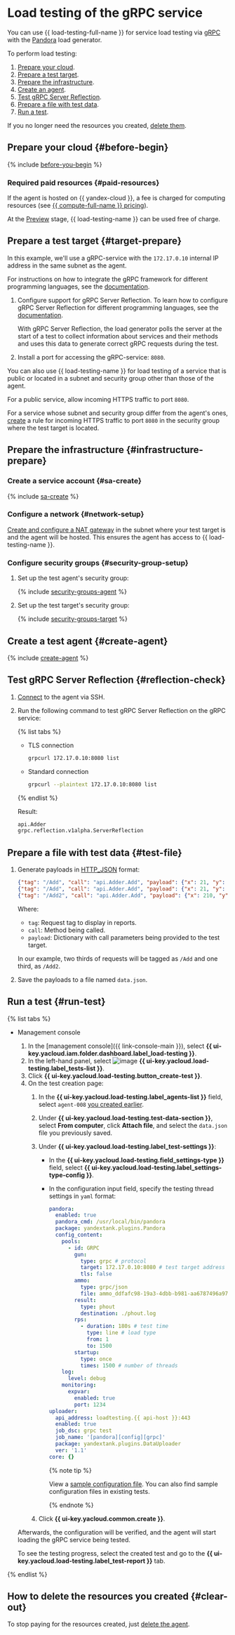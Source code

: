# Load testing of the gRPC service

You can use {{ load-testing-full-name }} for service load testing via [gRPC](https://grpc.io/docs/) with the [Pandora](../load-testing/concepts/load-generator.md#pandora) load generator.

To perform load testing:
1. [Prepare your cloud](#before-begin).
1. [Prepare a test target](#target-prepare).
1. [Prepare the infrastructure](#infrastructure-prepare).
1. [Create an agent](#create-agent).
1. [Test gRPC Server Reflection](#reflection-check).
1. [Prepare a file with test data](#test-file).
1. [Run a test](#run-test).

If you no longer need the resources you created, [delete them](#clear-out).

## Prepare your cloud {#before-begin}

{% include [before-you-begin](./_tutorials_includes/before-you-begin.md) %}


### Required paid resources {#paid-resources}

If the agent is hosted on {{ yandex-cloud }}, a fee is charged for computing resources (see [{{ compute-full-name }} pricing](../compute/pricing.md)).

At the [Preview](../overview/concepts/launch-stages.md) stage, {{ load-testing-name }} can be used free of charge.


## Prepare a test target {#target-prepare}

In this example, we'll use a gRPC-service with the `172.17.0.10` internal IP address in the same subnet as the agent.

For instructions on how to integrate the gRPC framework for different programming languages, see the [documentation](https://grpc.io/docs/languages/).

1. Configure support for gRPC Server Reflection. To learn how to configure gRPC Server Reflection for different programming languages, see the [documentation](https://grpc.github.io/grpc/core/md_doc_server-reflection.html).

   With gRPC Server Reflection, the load generator polls the server at the start of a test to collect information about services and their methods and uses this data to generate correct gRPC requests during the test.
1. Install a port for accessing the gRPC-service: `8080`.

You can also use {{ load-testing-name }} for load testing of a service that is public or located in a subnet and security group other than those of the agent.

For a public service, allow incoming HTTPS traffic to port `8080`.

For a service whose subnet and security group differ from the agent's ones, [create](#security-group-setup) a rule for incoming HTTPS traffic to port `8080` in the security group where the test target is located.

## Prepare the infrastructure {#infrastructure-prepare}

### Create a service account {#sa-create}

{% include [sa-create](../_includes/load-testing/sa-create.md) %}

### Configure a network {#network-setup}

[Create and configure a NAT gateway](../vpc/operations/create-nat-gateway.md) in the subnet where your test target is and the agent will be hosted. This ensures the agent has access to {{ load-testing-name }}.

### Configure security groups {#security-group-setup}

1. Set up the test agent's security group:

   {% include [security-groups-agent](../_includes/load-testing/security-groups-agent.md) %}

1. Set up the test target's security group:

   {% include [security-groups-target](../_includes/load-testing/security-groups-target.md) %}

## Create a test agent {#create-agent}

{% include [create-agent](../_includes/load-testing/create-agent.md) %}

## Test gRPC Server Reflection {#reflection-check}

1. [Connect](../compute/operations/vm-connect/ssh.md#vm-connect) to the agent via SSH.
1. Run the following command to test gRPC Server Reflection on the gRPC service:

   {% list tabs %}

   - TLS connection

      ```bash
      grpcurl 172.17.0.10:8080 list
      ```

   - Standard connection

      ```bash
      grpcurl --plaintext 172.17.0.10:8080 list
      ```

   {% endlist %}

   Result:

   ```bash
   api.Adder
   grpc.reflection.v1alpha.ServerReflection
   ```

## Prepare a file with test data {#test-file}

1. Generate payloads in [HTTP_JSON](../load-testing/concepts/payloads/http-json.md) format:

   ```JSON
   {"tag": "/Add", "call": "api.Adder.Add", "payload": {"x": 21, "y": 12}}
   {"tag": "/Add", "call": "api.Adder.Add", "payload": {"x": 21, "y": 12}}
   {"tag": "/Add2", "call": "api.Adder.Add", "payload": {"x": 210, "y": 120}}
   ```

   Where:

   * `tag`: Request tag to display in reports.
   * `call`: Method being called.
   * `payload`: Dictionary with call parameters being provided to the test target.

   In our example, two thirds of requests will be tagged as `/Add` and one third, as `/Add2`.

1. Save the payloads to a file named `data.json`.

## Run a test {#run-test}

{% list tabs %}

- Management console

   1. In the [management console]({{ link-console-main }}), select **{{ ui-key.yacloud.iam.folder.dashboard.label_load-testing }}**.
   1. In the left-hand panel, select ![image](../_assets/load-testing/test.svg) **{{ ui-key.yacloud.load-testing.label_tests-list }}**.
   1. Click **{{ ui-key.yacloud.load-testing.button_create-test }}**.
   1. On the test creation page:
      1. In the **{{ ui-key.yacloud.load-testing.label_agents-list }}** field, select `agent-008` [you created earlier](#create-agent).
      1. Under **{{ ui-key.yacloud.load-testing.test-data-section }}**, select **From computer**, click **Attach file**, and select the `data.json` file you previously saved.
      1. Under **{{ ui-key.yacloud.load-testing.label_test-settings }}**:
         * In the **{{ ui-key.yacloud.load-testing.field_settings-type }}** field, select **{{ ui-key.yacloud.load-testing.label_settings-type-config }}**.
         * In the configuration input field, specify the testing thread settings in `yaml` format:

            ```yaml
            pandora:
              enabled: true
              pandora_cmd: /usr/local/bin/pandora
              package: yandextank.plugins.Pandora
              config_content:
                pools:
                  - id: GRPC
                    gun:
                      type: grpc # protocol
                      target: 172.17.0.10:8080 # test target address
                      tls: false
                    ammo:
                      type: grpc/json
                      file: ammo_ddfafc98-19a3-4dbb-b981-aa6787496a97
                    result:
                      type: phout
                      destination: ./phout.log
                    rps:
                      - duration: 180s # test time
                        type: line # load type
                        from: 1
                        to: 1500
                    startup:
                      type: once
                      times: 1500 # number of threads
                log:
                  level: debug
                monitoring:
                  expvar:
                    enabled: true
                    port: 1234
            uploader:
              api_address: loadtesting.{{ api-host }}:443
              enabled: true
              job_dsc: grpc test
              job_name: '[pandora][config][grpc]'
              package: yandextank.plugins.DataUploader
              ver: '1.1'
            core: {}
            ```

            {% note tip %}

            View a [sample configuration file](../load-testing/concepts/testing-stream.md#config_example). You can also find sample configuration files in existing tests.

            {% endnote %}

      1. Click **{{ ui-key.yacloud.common.create }}**.

   Afterwards, the configuration will be verified, and the agent will start loading the gRPC service being tested.

   To see the testing progress, select the created test and go to the **{{ ui-key.yacloud.load-testing.label_test-report }}** tab.

{% endlist %}

## How to delete the resources you created {#clear-out}

To stop paying for the resources created, just [delete the agent](../compute/operations/vm-control/vm-delete.md).
